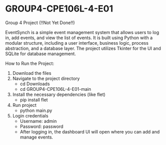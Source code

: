 # GROUP4-CPE106L-4-E01
Group 4 Project (!!Not Yet Done!!)

EventSynch is a simple event management system that allows users to log in, add events, and view the list of events. It is built using Python with a modular structure, including a user interface, business logic, process abstraction, and a database layer. The project utilizes Tkinter for the UI and SQLite for database management.

How to Run the Project:
1. Download the files
2. Navigate to the project directory
   - cd Downloads
   - cd GROUP4-CPE106L-4-E01-main
3. Install the necessary dependencies (like flet)
   - pip install flet
4. Run project
   - python main.py
5. Login credentials
   - Username: admin
   - Password: password
   - After logging in, the dashboard UI will open where you can add and manage events.


